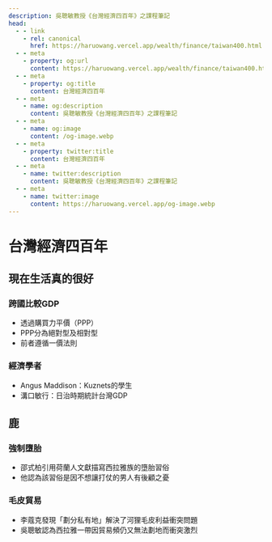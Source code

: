 ```yaml
---
description: 吳聰敏教授《台灣經濟四百年》之課程筆記
head:
  - - link
    - rel: canonical
      href: https://haruowang.vercel.app/wealth/finance/taiwan400.html
  - - meta
    - property: og:url
      content: https://haruowang.vercel.app/wealth/finance/taiwan400.html
  - - meta
    - property: og:title
      content: 台灣經濟四百年
  - - meta
    - name: og:description
      content: 吳聰敏教授《台灣經濟四百年》之課程筆記
  - - meta
    - name: og:image
      content: /og-image.webp
  - - meta
    - property: twitter:title
      content: 台灣經濟四百年
  - - meta
    - name: twitter:description
      content: 吳聰敏教授《台灣經濟四百年》之課程筆記
  - - meta
    - name: twitter:image
      content: https://haruowang.vercel.app/og-image.webp
---
```


# 台灣經濟四百年

<p><Badge type="info" text="🌱 Seedlings" /></P>

## 現在生活真的很好
### 跨國比較GDP
- 透過購買力平價（PPP）
- PPP分為絕對型及相對型
- 前者遵循一價法則
### 經濟學者
- Angus Maddison：Kuznets的學生
- 溝口敏行：日治時期統計台灣GDP

## 鹿
### 強制墮胎
- 邵式柏引用荷蘭人文獻描寫西拉雅族的墮胎習俗
- 他認為該習俗是因不想讓打仗的男人有後顧之憂
### 毛皮貿易
- 李蔻克發現「劃分私有地」解決了河狸毛皮利益衝突問題
- 吳聰敏認為西拉雅一帶因貿易頻仍又無法劃地而衝突激烈